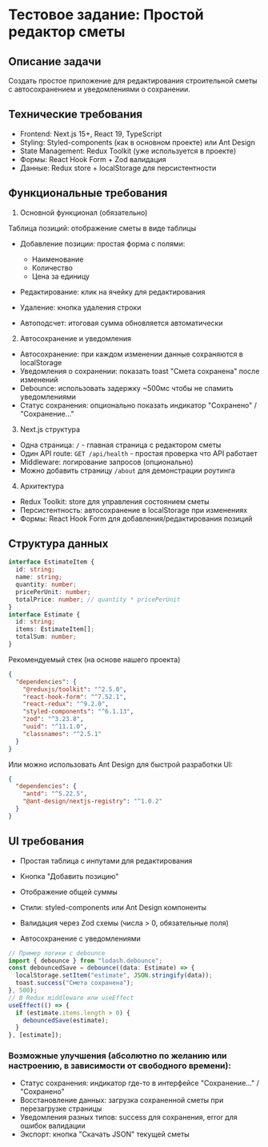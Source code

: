 # Тестовое задание: Простой редактор сметы

## Описание задачи

Создать простое приложение для редактирования строительной сметы с автосохранением и уведомлениями о сохранении.

## Технические требования

- Frontend: Next.js 15+, React 19, TypeScript
- Styling: Styled-components (как в основном проекте) или Ant Design
- State Management: Redux Toolkit (уже используется в проекте)
- Формы: React Hook Form + Zod валидация
- Данные: Redux store + localStorage для персистентности

## Функциональные требования

1. Основной функционал (обязательно)

Таблица позиций: отображение сметы в виде таблицы

- Добавление позиции: простая форма с полями:

  - Наименование
  - Количество
  - Цена за единицу

- Редактирование: клик на ячейку для редактирования
- Удаление: кнопка удаления строки
- Автоподсчет: итоговая сумма обновляется автоматически

2. Автосохранение и уведомления

- Автосохранение: при каждом изменении данные сохраняются в localStorage
- Уведомления о сохранении: показать toast "Смета сохранена" после изменений
- Debounce: использовать задержку ~500мс чтобы не спамить уведомлениями
- Статус сохранения: опционально показать индикатор "Сохранено" / "Сохранение..."

3. Next.js структура

- Одна страница: `/` - главная страница с редактором сметы
- Один API route: `GET /api/health` - простая проверка что API работает
- Middleware: логирование запросов (опционально)
- Можно добавить страницу `/about` для демонстрации роутинга

4. Архитектура

- Redux Toolkit: store для управления состоянием сметы
- Персистентность: автосохранение в localStorage при изменениях
- Формы: React Hook Form для добавления/редактирования позиций

## Структура данных

```typescript
interface EstimateItem {
  id: string;
  name: string;
  quantity: number;
  pricePerUnit: number;
  totalPrice: number; // quantity * pricePerUnit
}
interface Estimate {
  id: string;
  items: EstimateItem[];
  totalSum: number;
}
```

Рекомендуемый стек (на основе нашего проекта)

```json
{
  "dependencies": {
    "@reduxjs/toolkit": "^2.5.0",
    "react-hook-form": "^7.52.1",
    "react-redux": "^9.2.0",
    "styled-components": "^6.1.13",
    "zod": "^3.23.8",
    "uuid": "^11.1.0",
    "classnames": "^2.5.1"
  }
}
```

Или можно использовать Ant Design для быстрой разработки UI:

```json
{
  "dependencies": {
    "antd": "^5.22.5",
    "@ant-design/nextjs-registry": "^1.0.2"
  }
}
```

## UI требования

- Простая таблица с инпутами для редактирования
- Кнопка "Добавить позицию"
- Отображение общей суммы
- Стили: styled-components или Ant Design компоненты
- Валидация через Zod схемы (числа > 0, обязательные поля)

- Автосохранение с уведомлениями

```typescript
// Пример логики с debounce
import { debounce } from "lodash.debounce";
const debouncedSave = debounce((data: Estimate) => {
  localStorage.setItem("estimate", JSON.stringify(data));
  toast.success("Смета сохранена");
}, 500);
// В Redux middleware или useEffect
useEffect(() => {
  if (estimate.items.length > 0) {
    debouncedSave(estimate);
  }
}, [estimate]);
```

### Возможные улучшения (абсолютно по желанию или настроению, в зависимости от свободного времени):

- Статус сохранения: индикатор где-то в интерфейсе "Сохранение..." / "Сохранено"
- Восстановление данных: загрузка сохраненной сметы при перезагрузке страницы
- Уведомления разных типов: success для сохранения, error для ошибок валидации
- Экспорт: кнопка "Скачать JSON" текущей сметы
